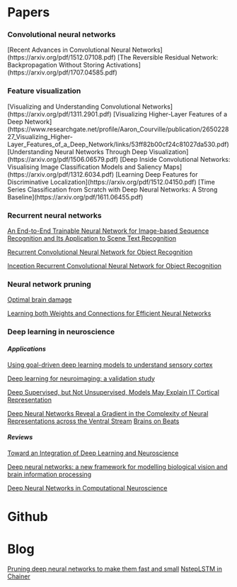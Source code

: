 # Papers

<h3>Convolutional neural networks</h3>  
[Recent Advances in Convolutional Neural Networks](https://arxiv.org/pdf/1512.07108.pdf)  
[The Reversible Residual Network: Backpropagation Without Storing Activations](https://arxiv.org/pdf/1707.04585.pdf)  

<h3>Feature visualization</h3>  
[Visualizing and Understanding Convolutional Networks](https://arxiv.org/pdf/1311.2901.pdf)  
[Visualizing Higher-Layer Features of a Deep Network](https://www.researchgate.net/profile/Aaron_Courville/publication/265022827_Visualizing_Higher-Layer_Features_of_a_Deep_Network/links/53ff82b00cf24c81027da530.pdf)  
[Understanding Neural Networks Through Deep Visualization](https://arxiv.org/pdf/1506.06579.pdf)  
[Deep Inside Convolutional Networks: Visualising Image Classification Models and Saliency Maps](https://arxiv.org/pdf/1312.6034.pdf)  
[Learning Deep Features for Discriminative Localization](https://arxiv.org/pdf/1512.04150.pdf)  
[Time Series Classification from Scratch with Deep Neural Networks: A Strong Baseline](https://arxiv.org/pdf/1611.06455.pdf)  

<h3>Recurrent neural networks</h3>

[An End-to-End Trainable Neural Network for Image-based Sequence Recognition and Its Application to Scene Text Recognition](https://arxiv.org/pdf/1507.05717.pdf)

[Recurrent Convolutional Neural Network for Object Recognition](https://www.cv-foundation.org/openaccess/content_cvpr_2015/app/2B_004.pdf)

[Inception Recurrent Convolutional Neural Network for Object Recognition](https://arxiv.org/pdf/1704.07709.pdf)

<h3>Neural network pruning</h3>

[Optimal brain damage](http://yann.lecun.com/exdb/publis/pdf/lecun-90b.pdf)

[Learning both Weights and Connections for Efficient Neural Networks](https://arxiv.org/pdf/1506.02626v3.pdf)

<h3>Deep learning in neuroscience</h3>
<h4><i>Applications</i></h4>

[Using goal-driven deep learning models to understand sensory cortex](https://www.nature.com/articles/nn.4244)

[Deep learning for neuroimaging: a validation study](https://www.frontiersin.org/articles/10.3389/fnins.2014.00229/full)

[Deep Supervised, but Not Unsupervised, Models May Explain IT Cortical Representation](http://journals.plos.org/ploscompbiol/article?id=10.1371/journal.pcbi.1003915)

[Deep Neural Networks Reveal a Gradient in the Complexity of Neural Representations across the Ventral Stream](http://www.jneurosci.org/content/jneuro/35/27/10005.full.pdf)
[Brains on Beats](http://papers.nips.cc/paper/6222-brains-on-beats.pdf)

<h4><i>Reviews</i></h4>

[Toward an Integration of Deep Learning and Neuroscience](https://www.frontiersin.org/articles/10.3389/fncom.2016.00094/full)

[Deep neural networks: a new framework for modelling biological vision and brain information processing](https://www.biorxiv.org/content/biorxiv/early/2015/10/26/029876.full.pdf)

[Deep Neural Networks in Computational Neuroscience](https://www.biorxiv.org/content/biorxiv/early/2017/05/04/133504.full.pdf)

# Github


# Blog

[Pruning deep neural networks to make them fast and small](https://jacobgil.github.io/deeplearning/pruning-deep-learning)
[NstepLSTM in Chainer](https://qiita.com/aonotas/items/8e38693fb517e4e90535)

